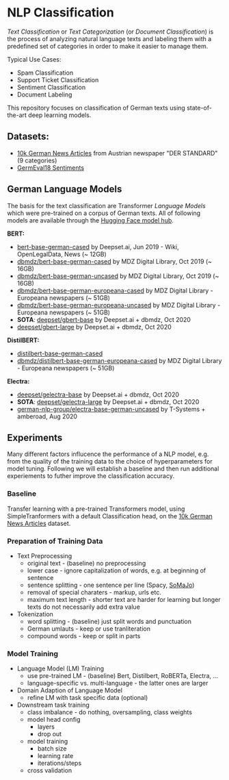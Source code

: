 # NLP Classification

*Text Classification* or *Text Categorization* (or *Document Classification*) is the process of analyzing natural language texts and labeling them with a predefined set of categories in order to make it easier to manage them.

Typical Use Cases:

* Spam Classification
* Support Ticket Classification
* Sentiment Classification
* Document Labeling

This repository focuses on classification of German texts using state-of-the-art deep learning models.

## Datasets:

* [10k German News Articles](notebooks/10kGNAD/README.md) from Austrian newspaper "DER STANDARD" (9 categories)
* [GermEval18 Sentiments](https://github.com/uds-lsv/GermEval-2018-Data)

## German Language Models

The basis for the text classification are Transformer *Language Models* which were pre-trained on a corpus of German texts. All of following models are available through the [Hugging Face model hub](https://huggingface.co/models).

**BERT:**
* [bert-base-german-cased](https://huggingface.co/bert-base-german-cased) by Deepset.ai, Jun 2019 - Wiki, OpenLegalData, News (~ 12GB)
* [dbmdz/bert-base-german-cased](https://huggingface.co/dbmdz/bert-base-german-cased) by MDZ Digital Library, Oct 2019 (~ 16GB)
* [dbmdz/bert-base-german-uncased](https://huggingface.co/dbmdz/bert-base-german-uncased) by MDZ Digital Library, Oct 2019 (~ 16GB)
* [dbmdz/bert-base-german-europeana-cased](https://huggingface.co/dbmdz/bert-base-german-europeana-cased) by MDZ Digital Library - Europeana newspapers (~ 51GB)
* [dbmdz/bert-base-german-europeana-uncased](https://huggingface.co/dbmdz/bert-base-german-europeana-uncased) by MDZ Digital Library - Europeana newspapers (~ 51GB)
* **SOTA**: [deepset/gbert-base](https://huggingface.co/deepset/gbert-base) by Deepset.ai + dbmdz, Oct 2020
* [deepset/gbert-large](https://huggingface.co/deepset/gbert-large) by Deepset.ai + dbmdz, Oct 2020

**DistilBERT:**
* [distilbert-base-german-cased](https://huggingface.co/distilbert-base-german-cased)
* [dbmdz/distilbert-base-german-europeana-cased](https://huggingface.co/dbmdz/distilbert-base-german-europeana-cased) by MDZ Digital Library - Europeana newspapers (~ 51GB)

**Electra:**
* [deepset/gelectra-base](https://huggingface.co/deepset/gelectra-base) by Deepset.ai + dbmdz, Oct 2020
* **SOTA**: [deepset/gelectra-large](https://huggingface.co/deepset/gelectra-large) by Deepset.ai + dbmdz, Oct 2020
* [german-nlp-group/electra-base-german-uncased](https://huggingface.co/german-nlp-group/electra-base-german-uncased) by T-Systems + amberoad, Aug 2020

## Experiments

Many different factors influcence the performance of a NLP model, e.g. from the quality of the training data to the choice of hyperparameters for model tuning. Following we will establish a baseline and then run additional experiements to futher improve the classification accuracy.

### Baseline

Transfer learning with a pre-trained Transformers model, using SimpleTranformers with a default Classification head, on the [10k German News Articles](notebooks/10kGNAD/README.md) dataset.

### Preparation of Training Data

* Text Preprocessing
  * original text - (baseline) no preprocessing
  * lower case - ignore capitalization of words, e.g. at beginning of sentence
  * sentence splitting - one sentence per line (Spacy, [SoMaJo](https://github.com/tsproisl/SoMaJo))
  * removal of special charaters - markup, urls etc.
  * maximum text length - shorter text are harder for learning but longer texts do not necessarily add extra value
* Tokenization
  * word splitting - (baseline) just split words and punctuation
  * German umlauts - keep or use tranliteration
  * compound words - keep or split in parts

### Model Training

* Language Model (LM) Training
  * use pre-trained LM - (baseline) Bert, Distilbert, RoBERTa, Electra, ...
  * language-specific vs. multi-language - the latter ones are larger
* Domain Adaption of Language Model
  * refine LM with task specific data (optional)
* Downstream task training
  * class imbalance - do nothing, oversampling, class weights
  * model head config
    * layers
    * drop out
  * model training
    * batch size
    * learning rate
    * iterations/steps
  * cross validation
